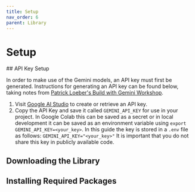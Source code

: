 ```yaml
---
title: Setup
nav_order: 6
parent: Library
---
```


# Setup

## API Key Setup

In order to make use of the Gemini models, an API key must first be generated. Instructions for generating an API key can be found below, taking notes from [Patrick Loeber's Build with Gemini Workshop](https://github.com/patrickloeber/workshop-build-with-gemini/tree/main).

1. Visit [Google AI Studio](https://aistudio.google.com/apikey) to create or retrieve an API key.
2. Copy the API Key and save it called `GEMINI_API_KEY` for use in your project. In Google Colab this can be saved as a secret or in local development it can be saved as an environment variable using `export GEMINI_API_KEY=<your_key>`. In this guide the key is stored in a `.env` file as follows:
`GEMINI_API_KEY="<your_key>"`
It is important that you do not share this key in publicly available code.

## Downloading the Library

## Installing Required Packages